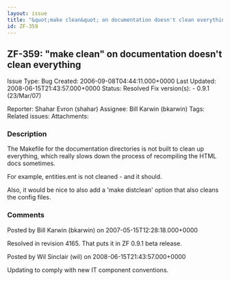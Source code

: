 ```yaml
---
layout: issue
title: "&quot;make clean&quot; on documentation doesn't clean everything"
id: ZF-359
---
```


ZF-359: "make clean" on documentation doesn't clean everything
--------------------------------------------------------------

 Issue Type: Bug Created: 2006-09-08T04:44:11.000+0000 Last Updated: 2008-06-15T21:43:57.000+0000 Status: Resolved Fix version(s): - 0.9.1 (23/Mar/07)
 
 Reporter:  Shahar Evron (shahar)  Assignee:  Bill Karwin (bkarwin)  Tags: 
 Related issues: 
 Attachments: 
### Description

The Makefile for the documentation directories is not built to clean up everything, which really slows down the process of recompiling the HTML docs sometimes.

For example, entities.ent is not cleaned - and it should.

Also, it would be nice to also add a 'make distclean' option that also cleans the config files.

 

 

### Comments

Posted by Bill Karwin (bkarwin) on 2007-05-15T12:28:18.000+0000

Resolved in revision 4165. That puts it in ZF 0.9.1 beta release.

 

 

Posted by Wil Sinclair (wil) on 2008-06-15T21:43:57.000+0000

Updating to comply with new IT component conventions.

 

 